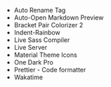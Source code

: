 - Auto Rename Tag
- Auto-Open Markdown Preview
- Bracket Pair Colorizer 2
- Indent-Rainbow
- Live Sass Compiler
- Live Server
- Material Theme Icons
- One Dark Pro
- Prettier - Code formatter
- Wakatime
